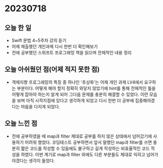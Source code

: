 # 20230718
## 오늘 한 일
- Swift 문법 4~5주차 강의 듣기
- 어제 제출했던 개인과제 다시 한번 더 확인해보기
- 전에 공부했던 스위프트 프로그래밍 책을 읽으며 전체적인 내용 정리

## 오늘 아쉬웠던 점(어제 적지 못한 점)
- 객체지향 프로그래밍의 특징 중 하나인 '추상화'는 어제 개인 과제 LV4에서 요구하는 부분이다. 어떻게 해야 할지 정확히 와닿지 않았기에 hint를 통해 전체적인 틀을 어떻게 잡아야 하는지 알게 되어 그다음 문제를 충분히 해결할 수 있었다. 이런 모습을 보며 아직 시작지점에 있다고 생각하게 되었고 다시 한번 더 공부에 집중해야겠다는 마음을 다지게 되었다.

## 오늘 느낀 점
- 전에 공부하였을 때 map과 filter 제대로 공부를 하지 않은 상태에서 넘어갔기에 사용하기 어려워 했었다. 코딩테스트 공부하면서 앞서 말했던 map과 filter를 쓰면 충분히 짧은 코드를 작성할 수 있음에도 불구하고 길게 작성하는 비효율적인 코드 작성을 하였다. 이번 계기로 map과 filter 외에도 다른 부분들도 제대로 익히고 넘어가야겠다는 생각이 들었다.
